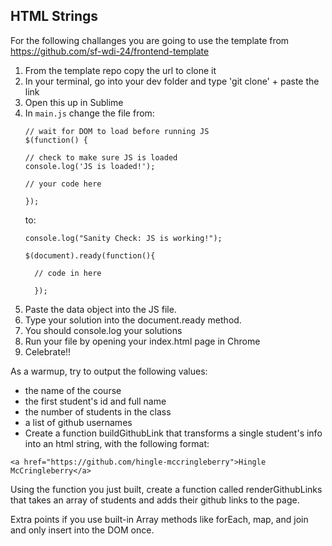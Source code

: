 ## HTML Strings

For the following challanges you are going to use the template from https://github.com/sf-wdi-24/frontend-template

1. From the template repo copy the url to clone it
2. In your terminal, go into your dev folder and type 'git clone' + paste the link
3. Open this up in Sublime
4. In `main.js` change the file from:
    ```
    // wait for DOM to load before running JS
    $(function() {

    // check to make sure JS is loaded
    console.log('JS is loaded!');

    // your code here

    });
   ```
   to:
   ```
   console.log("Sanity Check: JS is working!");

   $(document).ready(function(){

     // code in here

     });
     ```
4. Paste the data object into the JS file.
5. Type your solution into the document.ready method.
6. You should console.log your solutions
7. Run your file by opening your index.html page in Chrome
8. Celebrate!!

As a warmup, try to output the following values:

  * the name of the course
  * the first student's id and full name
  * the number of students in the class
  * a list of github usernames
  * Create a function buildGithubLink that transforms a single student's info into an html string, with the following format:

`<a href="https://github.com/hingle-mccringleberry">Hingle McCringleberry</a>`

Using the function you just built, create a function called renderGithubLinks that takes an array of students and adds their github links to the page.

Extra points if you use built-in Array methods like forEach, map, and join and only insert into the DOM once.
